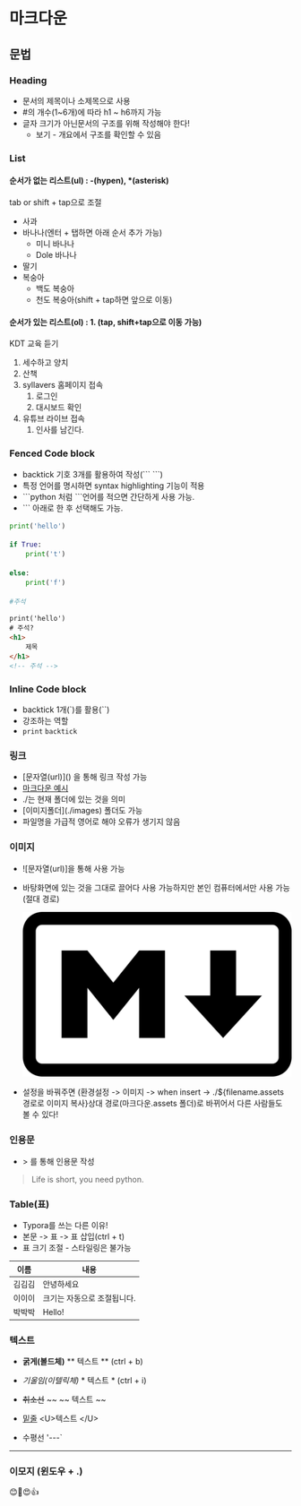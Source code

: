 # 마크다운

## 문법

### Heading

- 문서의 제목이나 소제목으로 사용
- #의 개수(1~6개)에 따라 h1 ~ h6까지 가능
- 글자 크기가 아닌문서의 구조를 위해 작성해야 한다!
  - 보기 - 개요에서 구조를 확인할 수 있음




### List

#### 순서가 없는 리스트(ul) : -(hypen), *(asterisk)

tab or  shift + tap으로 조절

- 사과
- 바나나(엔터 + 탭하면 아래 순서 추가 가능)
  - 미니 바나나
  - Dole 바나나
- 딸기
- 복숭아
  - 백도 복숭아
  - 천도 복숭아(shift + tap하면 앞으로 이동)

#### 순서가 있는 리스트(ol) :  1. (tap, shift+tap으로 이동 가능)

KDT 교육 듣기

1. 세수하고 양치
2. 산책
3. syllavers 홈페이지 접속
   1. 로그인
   2. 대시보드 확인
4. 유튜브 라이브 접속
   1. 인사를 남긴다.



### Fenced Code block 

- backtick 기호 3개를 활용하여 작성(\``` \```)
- 특정 언어를 명시하면 syntax highlighting 기능이 적용
- \```python 처럼 \```언어를 적으면 간단하게 사용 가능.
- \``` 아래로 한 후 선택해도 가능.

```python
print('hello')

if True:
    print('t')
    
else:
    print('f')
    
#주석
```

```html
print('hello')
# 주석?
<h1>
    제목
</h1>
<!-- 주석 -->
```



### Inline Code block

- backtick 1개(\`)를 활용(``)
- 강조하는 역할
- `print` `backtick` 



### 링크

- \[문자열(url)]() 을 통해 링크 작성 가능
- [마크다운 예시](./마크다운.md)
- ./는 현재 폴더에 있는 것을 의미
- \[이미지폴더](./images) 폴더도 가능
- 파일명을 가급적 영어로 해야 오류가 생기지 않음



### 이미지

- ![문자열(url)]을 통해 사용 가능

- 바탕화면에 있는 것을 그대로 끌어다 사용 가능하지만 본인 컴퓨터에서만 사용 가능 (절대 경로)

  ![마크다운](Markdown.assets/마크다운.png)

- 설정을 바꿔주면 (환경설정 -> 이미지 -> when insert -> ./${filename.assets 경로로 이미지 복사}상대 경로(마크다운.assets 폴더)로 바뀌어서 다른 사람들도 볼 수 있다! 



### 인용문

- \> 를 통해 인용문 작성

> Life is short, you need python.



### Table(표)

- Typora를 쓰는 다른 이유!
- 본문 -> 표 -> 표 삽입(ctrl + t)
- 표 크기 조절 - 스타일링은 불가능

| 이름   | 내용                        |
| ------ | --------------------------- |
| 김김김 | 안녕하세요                  |
| 이이이 | 크기는 자동으로 조절됩니다. |
| 박박박 | Hello!                      |




### 텍스트

- **굵게(볼드체)**  \**  텍스트 \** (ctrl + b)

- *기울임(이텔릭체)*  \* 텍스트 \* (ctrl + i)

- ~~취소선~~ \~~      \~~ 텍스트 \~~

- <u>밑줄</u>   \<U>텍스트 \</U> 

- 수평선 '---`

---

  

### 이모지 (윈도우 + .)

😊🤣😍👍